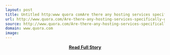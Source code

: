 ```yaml
---
layout: post
title: Untitled http:www quora comAre there any hosting services specifically good for hosting APIs with many requestsanswerJustin Helmigsrid=oipshare=1
url: http://www.quora.com/Are-there-any-hosting-services-specifically-good-for-hosting-APIs-with-many-requests/answer/Justin-Helmig/srid=oip&share=1
source: http://www.quora.com/Are-there-any-hosting-services-specifically-good-for-hosting-APIs-with-many-requests/answer/Justin-Helmig/srid=oip&share=1
domain: www.quora.com
image: 
---
```


<p></p>
<center><p><a href="http://www.quora.com/Are-there-any-hosting-services-specifically-good-for-hosting-APIs-with-many-requests/answer/Justin-Helmig/srid=oip&share=1" style='padding:25px; font-sze:18px; font-weight: bold;'>Read Full Story</a></p></center>
